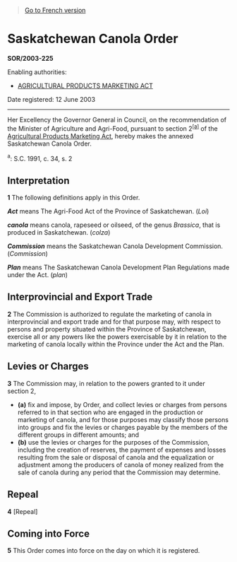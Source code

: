 > [Go to French version](/fr/Règlements/Décrets,%20ordonnances%20et%20règlements%20statutaires/2003/225.md)

# Saskatchewan Canola Order

**SOR/2003-225**

Enabling authorities: 
- [AGRICULTURAL PRODUCTS MARKETING ACT](/en/Acts/Revised%20Statutes%20of%20Canada/A/A-6.md)

Date registered: 12 June 2003

----------

Her Excellency the Governor General in Council, on the recommendation of the Minister of Agriculture and Agri-Food, pursuant to section 2<sup><a href='#footnotea_e'>[a]</a></sup> of the [Agricultural Products Marketing Act](/en/Acts/Revised%20Statutes%20of%20Canada/A/A-6.md), hereby makes the annexed Saskatchewan Canola Order.

<a name='footnotea_e'><sup>a</sup></a>: S.C. 1991, c. 34, s. 2<br />




## Interpretation


**1** The following definitions apply in this Order.

***Act*** means The Agri-Food Act of the Province of Saskatchewan. (*Loi*)

***canola*** means canola, rapeseed or oilseed, of the genus *Brassica*, that is produced in Saskatchewan. (*colza*)

***Commission*** means the Saskatchewan Canola Development Commission. (*Commission*)

***Plan*** means The Saskatchewan Canola Development Plan Regulations made under the Act. (*plan*)




## Interprovincial and Export Trade


**2** The Commission is authorized to regulate the marketing of canola in interprovincial and export trade and for that purpose may, with respect to persons and property situated within the Province of Saskatchewan, exercise all or any powers like the powers exercisable by it in relation to the marketing of canola locally within the Province under the Act and the Plan.




## Levies or Charges


**3** The Commission may, in relation to the powers granted to it under section 2,
- **(a)** fix and impose, by Order, and collect levies or charges from persons referred to in that section who are engaged in the production or marketing of canola, and for those purposes may classify those persons into groups and fix the levies or charges payable by the members of the different groups in different amounts; and
- **(b)** use the levies or charges for the purposes of the Commission, including the creation of reserves, the payment of expenses and losses resulting from the sale or disposal of canola and the equalization or adjustment among the producers of canola of money realized from the sale of canola during any period that the Commission may determine.




## Repeal


**4** [Repeal]




## Coming into Force


**5** This Order comes into force on the day on which it is registered.


